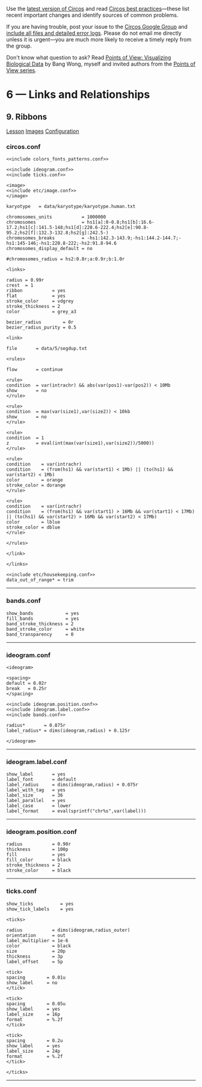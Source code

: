 Use the [latest version of Circos](/software/download/circos/) and read
[Circos best
practices](/documentation/tutorials/reference/best_practices/)—these list
recent important changes and identify sources of common problems.

If you are having trouble, post your issue to the [Circos Google
Group](https://groups.google.com/group/circos-data-visualization) and [include
all files and detailed error logs](/support/support/). Please do not email me
directly unless it is urgent—you are much more likely to receive a timely
reply from the group.

Don't know what question to ask? Read [Points of View: Visualizing Biological
Data](https://www.nature.com/nmeth/journal/v9/n12/full/nmeth.2258.html) by
Bang Wong, myself and invited authors from the [Points of View
series](https://mk.bcgsc.ca/pointsofview).

# 6 — Links and Relationships

## 9\. Ribbons

[Lesson](/documentation/tutorials/links/ribbons/lesson)
[Images](/documentation/tutorials/links/ribbons/images)
[Configuration](/documentation/tutorials/links/ribbons/configuration)

### circos.conf

    
    
    <<include colors_fonts_patterns.conf>>
    
    <<include ideogram.conf>>
    <<include ticks.conf>>
    
    <image>
    <<include etc/image.conf>>
    </image>
    
    karyotype   = data/karyotype/karyotype.human.txt
    
    chromosomes_units           = 1000000
    chromosomes                 = hs1[a]:0-0.8;hs1[b]:16.6-17.2;hs1[c]:141.5-148;hs1[d]:220.6-222.4;hs2[e]:90.8-95.2;hs2[f]:132.3-132.8;hs2[g]:242.5-)
    chromosomes_breaks          = -hs1:142.3-143.9;-hs1:144.2-144.7;-hs1:145-146;-hs1:220.8-222;-hs2:91.8-94.6
    chromosomes_display_default = no
    
    #chromosomes_radius = hs2:0.8r;a:0.9r;b:1.0r
    
    <links>
    
    radius = 0.99r
    crest  = 1
    ribbon           = yes
    flat             = yes
    stroke_color     = vdgrey
    stroke_thickness = 2
    color            = grey_a3
    
    bezier_radius        = 0r
    bezier_radius_purity = 0.5
    
    <link>
    
    file       = data/5/segdup.txt
    
    <rules>
    
    flow       = continue
    
    <rule>
    condition  = var(intrachr) && abs(var(pos1)-var(pos2)) < 10Mb
    show       = no
    </rule>
    
    <rule>
    condition  = max(var(size1),var(size2)) < 10kb
    show       = no
    </rule>
    
    <rule>
    condition  = 1
    z          = eval(int(max(var(size1),var(size2))/5000))
    </rule>
    
    <rule>
    condition    = var(intrachr) 
    condition    = (from(hs1) && var(start1) < 1Mb) || (to(hs1) && var(start2) < 1Mb)
    color        = orange
    stroke_color = dorange
    </rule>
    
    <rule>
    condition    = var(intrachr)
    condition    = (from(hs1) && var(start1) > 16Mb && var(start1) < 17Mb) || (to(hs1) && var(start2) > 16Mb && var(start2) < 17Mb)
    color        = lblue
    stroke_color = dblue
    </rule>
    
    </rules>
    
    </link>
    
    </links>
    
    <<include etc/housekeeping.conf>>
    data_out_of_range* = trim
    

  

* * *

### bands.conf

    
    
    show_bands            = yes
    fill_bands            = yes
    band_stroke_thickness = 2
    band_stroke_color     = white
    band_transparency     = 0
    

  

* * *

### ideogram.conf

    
    
    <ideogram>
    
    <spacing>
    default = 0.02r
    break   = 0.25r
    </spacing>
    
    <<include ideogram.position.conf>>
    <<include ideogram.label.conf>>
    <<include bands.conf>>
    
    radius*       = 0.875r
    label_radius* = dims(ideogram,radius) + 0.125r
    
    </ideogram>
    
    

  

* * *

### ideogram.label.conf

    
    
    show_label       = yes
    label_font       = default
    label_radius     = dims(ideogram,radius) + 0.075r
    label_with_tag   = yes
    label_size       = 36
    label_parallel   = yes
    label_case       = lower
    label_format     = eval(sprintf("chr%s",var(label)))
    

  

* * *

### ideogram.position.conf

    
    
    radius           = 0.90r
    thickness        = 100p
    fill             = yes
    fill_color       = black
    stroke_thickness = 2
    stroke_color     = black
    

  

* * *

### ticks.conf

    
    
    show_ticks          = yes
    show_tick_labels    = yes
    
    <ticks>
    
    radius           = dims(ideogram,radius_outer)
    orientation      = out
    label_multiplier = 1e-6
    color            = black
    size             = 20p
    thickness        = 3p
    label_offset     = 5p
    
    <tick>
    spacing        = 0.01u
    show_label     = no
    </tick>
    
    <tick>
    spacing        = 0.05u
    show_label     = yes
    label_size     = 16p
    format         = %.2f
    </tick>
    
    <tick>
    spacing        = 0.2u
    show_label     = yes
    label_size     = 24p
    format         = %.2f
    </tick>
    
    </ticks>
    

  

* * *

